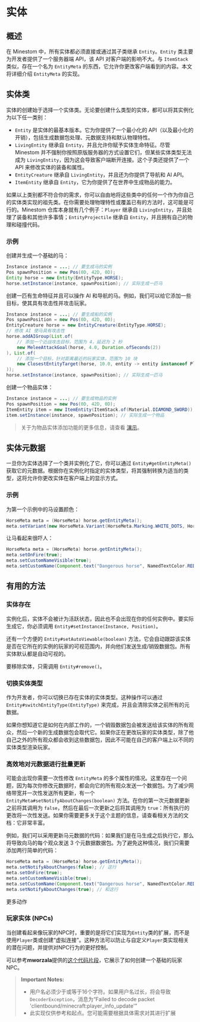 # 实体

## 概述

在 Minestom 中，所有实体都必须直接或通过其子类继承 `Entity`。`Entity` 类主要为开发者提供了一个服务器端 API，该 API 对客户端的影响不大。与 `ItemStack` 类似，存在一个名为 `EntityMeta` 的东西，它允许你更改客户端看到的内容。本文将详细介绍 `EntityMeta` 的实现。

## 实体类

实体的创建始于选择一个实体类。无论要创建什么类型的实体，都可以将其实例化为以下任一类别：

* `Entity` 是实体的最基本版本。它为你提供了一个最小化的 API（以及最小化的开销），包括生成数据包处理、元数据支持和默认物理特性。
* `LivingEntity` 继承自 `Entity`，并且允许你赋予实体生命特征。尽管 Minestom 并不强制你按照原版服务器的方式设置它们，但某些实体类型无法成为 `LivingEntity`，因为这会导致客户端断开连接。这个子类还提供了一个 API 来修改实体的装备和属性。
* `EntityCreature` 继承自 `LivingEntity`，并且还为你提供了导航和 AI API。
* `ItemEntity` 继承自 `Entity`，它为你提供了在世界中生成物品的能力。

如果以上类别都不符合你的需求，你可以自由地将这些类中的任何一个作为你自己的实体类实现的祖先类。在你需要处理物理特性或覆盖已有的方法时，这可能是可行的。Minestom 仓库本身就有几个例子：`Player` 继承自 `LivingEntity`，并且处理了装备和其他许多事情；`EntityProjectile` 继承自 `Entity`，并且拥有自己的物理和碰撞代码。

### 示例

创建并生成一个基础的马：

```java
Instance instance = ...; // 要生成马的实例
Pos spawnPosition = new Pos(0D, 42D, 0D);
Entity horse = new Entity(EntityType.HORSE);
horse.setInstance(instance, spawnPosition); // 实际生成一匹马
```

创建一匹有生命特征并且可以操作 AI 和导航的马。例如，我们可以给它添加一些目标，使其具有攻击性并攻击玩家。

```java
Instance instance = ...; // 要生成船的实例
Pos spawnPosition = new Pos(0D, 42D, 0D);
EntityCreature horse = new EntityCreature(EntityType.HORSE);
// 修改 AI 使马具有攻击性
horse.addAIGroup(List.of(
    // 添加一个近战攻击目标，范围为 4，延迟为 2 秒
    new MeleeAttackGoal(horse, 4.0, Duration.ofSeconds(2))
), List.of(
    // 添加一个目标，针对距离最近的玩家实体，范围为 10 块
    new ClosestEntityTarget(horse, 10.0, entity -> entity instanceof Player)
));
horse.setInstance(instance, spawnPosition); // 实际生成一匹马
```

创建一个物品实体：

```java
Instance instance = ...; // 要生成物品的实例
Pos spawnPosition = new Pos(0D, 42D, 0D);
ItemEntity item = new ItemEntity(ItemStack.of(Material.DIAMOND_SWORD));
item.setInstance(instance, spawnPosition); // 实际生成一个物品
```

> 关于为物品实体添加功能的更多信息，请查看 [演示](https://github.com/Minestom/Minestom/blob/fb895cb89956e256f52f84d6abe267bd9233ca3f/demo/src/main/java/net/minestom/demo/PlayerInit.java#L75-L93 )。

## 实体元数据

一旦你为实体选择了一个类并实例化了它，你可以通过 `Entity#getEntityMeta()` 获取它的元数据。根据你在实例化时指定的实体类型，将其强制转换为适当的类型，这将允许你更改实体在客户端上的显示方式。

### 示例

为第一个示例中的马设置颜色：

```java
HorseMeta meta = (HorseMeta) horse.getEntityMeta();
meta.setVariant(new HorseMeta.Variant(HorseMeta.Marking.WHITE_DOTS, HorseMeta.Color.CREAMY));
```

让马看起来很吓人：

```java
HorseMeta meta = (HorseMeta) horse.getEntityMeta();
meta.setOnFire(true);
meta.setCustomNameVisible(true);
meta.setCustomName(Component.text("Dangerous horse", NamedTextColor.RED));
```

## 有用的方法

### 实体存在

实例化后，实体不会被计为活跃状态，因此也不会出现在你的任何实例中。要实际生成它，你必须调用 `Entity#setInstance(Instance, Position)`。

还有一个方便的 `Entity#setAutoViewable(boolean)` 方法，它会自动跟踪该实体是否在它所在的实例的玩家的可视范围内，并向他们发送生成/销毁数据包。所有实体默认都是自动可视的。

要移除实体，只需调用 `Entity#remove()`。

### 切换实体类型

作为开发者，你可以切换已存在实体的实体类型。这种操作可以通过 `Entity#switchEntityType(EntityType)` 来完成，并且会清除实体之前所有的元数据。

如果你想知道它是如何在内部工作的，一个销毁数据包会被发送给该实体的所有观众，然后一个新的生成数据包会取代它。如果你正在更改玩家的实体类型，除了他自己之外的所有观众都会收到这些数据包，因此不可能在自己的客户端上以不同的实体类型渲染玩家。

### 高效地对元数据进行批量更新

可能会出现你需要一次性修改 `EntityMeta` 的多个属性的情况。这里存在一个问题，因为每次你修改元数据时，都会向它的所有观众发送一个数据包。为了减少网络带宽并一次性发送所有更新，有一个 `EntityMeta#setNotifyAboutChanges(boolean)` 方法。在你的第一次元数据更新之前将其调用为 `false`，然后在最后一次更新之后将其调用为 `true`：所有执行的更改将一次性发送。如果你需要更多关于这个主题的信息，请查看相关方法的文档：它非常丰富。

例如，我们可以采用更新马元数据的代码：如果我们是在马生成之后执行它，那么将导致向马的每个观众发送 3 个元数据数据包。为了避免这种情况，我们只需要添加两行简单的代码：

```java
HorseMeta meta = (HorseMeta) horse.getEntityMeta();
meta.setNotifyAboutChanges(false); // 这行
meta.setOnFire(true);
meta.setCustomNameVisible(true);
meta.setCustomName(Component.text("Dangerous horse", NamedTextColor.RED));
meta.setNotifyAboutChanges(true); // 和这行
```
更多动作
### 玩家实体 (NPCs)

当创建看起来像玩家的NPC时，重要的是将它们实现为`Entity`类的扩展，而不是使用`Player`类或创建“虚拟连接”。这种方法可以防止与自定义`Player`类实现相关的潜在问题，并提供对NPC行为的更好控制。

可以参考**mworzala**提供的[这个代码片段](https://gist.github.com/mworzala/2c5da51204c45c70db771d0ce7fe9412 )，它展示了如何创建一个基础的玩家NPC。

> **Important Notes:**
> - 用户名必须少于或等于16个字符。如果用户名过长，将会导致`DecoderException`，消息为“Failed to decode packet 'clientbound/minecraft:player_info_update'”
> - 此实现仅供参考和起点。您可能需要根据具体需求对其进行扩展